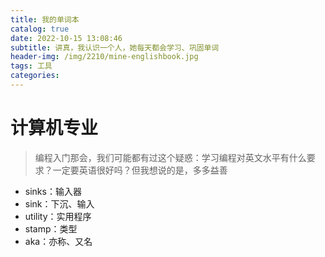 ```yaml
---
title: 我的单词本
catalog: true
date: 2022-10-15 13:08:46
subtitle: 讲真，我认识一个人，她每天都会学习、巩固单词
header-img: /img/2210/mine-englishbook.jpg
tags: 工具
categories:
---
```


# 计算机专业

> 编程入门那会，我们可能都有过这个疑惑：学习编程对英文水平有什么要求？一定要英语很好吗？但我想说的是，多多益善

- sinks：输入器
- sink：下沉、输入
- utility：实用程序
- stamp：类型
- aka：亦称、又名